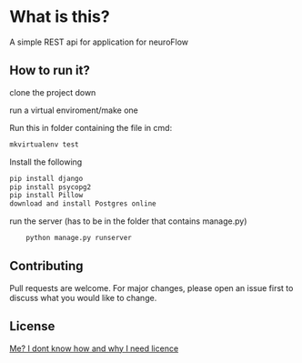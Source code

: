 # What is this?

A simple REST api for application for neuroFlow

## How to run it?
clone the project down

run a virtual enviroment/make one

Run this in folder containing the file in cmd:
```bash
mkvirtualenv test
```

Install the following
```bash
pip install django
pip install psycopg2
pip install Pillow
download and install Postgres online
```

run the server (has to be in the folder that contains manage.py)
```bash
	python manage.py runserver
```
## Contributing
Pull requests are welcome. For major changes, please open an issue first to discuss what you would like to change.

## License
[Me? I dont know how and why I need licence](https://www.youtube.com/watch?v=dQw4w9WgXcQ)